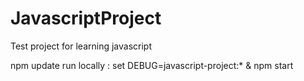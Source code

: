 # JavascriptProject
Test project for learning javascript

npm update
run locally : set DEBUG=javascript-project:* & npm start
